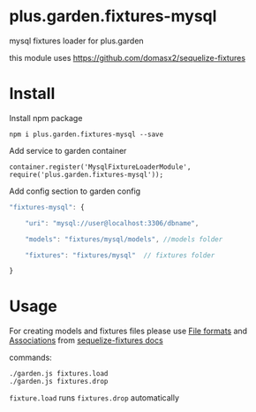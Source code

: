 plus.garden.fixtures-mysql
=======================

mysql fixtures loader for plus.garden

this module uses https://github.com/domasx2/sequelize-fixtures


Install
===========================

Install npm package
```
npm i plus.garden.fixtures-mysql --save
```

Add service to garden container
```
container.register('MysqlFixtureLoaderModule', require('plus.garden.fixtures-mysql'));
```

Add config section to garden config

```javascript
"fixtures-mysql": {

    "uri": "mysql://user@localhost:3306/dbname",

    "models": "fixtures/mysql/models", //models folder

    "fixtures": "fixtures/mysql"  // fixtures folder

}
```

Usage
=========================================

For creating models and fixtures files please use [File formats](https://github.com/domasx2/sequelize-fixtures#file-formats)
and [Associations](https://github.com/domasx2/sequelize-fixtures#associations) from [sequelize-fixtures docs](https://github.com/domasx2/sequelize-fixtures)


commands:
```
./garden.js fixtures.load
./garden.js fixtures.drop
```

`fixture.load` runs `fixtures.drop` automatically